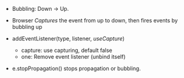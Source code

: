 - Bubbling: Down -> Up.

- Browser *Captures* the event from up to down, then fires events by bubbling up

- addEventListener(type, listener, *useCapture*)
    - capture: use capturing, default false
    - one: Remove event listener (unbind itself)

- e.stopPropagation() stops propagation or bubbling.
